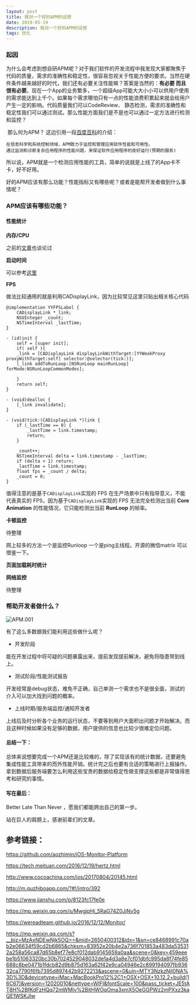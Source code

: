 ```yaml
---
layout: post  
title: 我对一个好的APM的设想
date: 2019-05-19 
description: 我对一个好的APM的设想
tags: 优化
---
```


### 起因

​	为什么会考虑到想自研APM呢？对于我们软件的开发流程中我发现大家都聚焦于代码的质量，需求的准确性和稳定性，很容易忽视关于性能方便的要求。当然在硬件条件越来越好的时代，我们还有必要关注性能嘛？答案是当然的：**有必要 而且很有必要**。现在一个App的业务繁多，一个超级App可能大大小小可以供用户使用的需求能达到上千个。如果每个需求哪怕只有一点的性能浪费积累起来就会给用户产生一定的影响。代码质量我们可以CodeReview、 静态检测，需求的准确性和稳定性我们可以通过测试。那么性能方面我们是不是也可以通过一定方法进行检测和监控？

​	那么何为APM？ 这边引用一段[百度百科](https://baike.baidu.com/item/APM/2132727)的介绍：

```
在信息科学和系统控制领域，APM致力于监控和管理应用软件性能和可用性。
通过监测和诊断复杂应用程序的性能问题，来保证软件应用程序的良好运行(预期的服务)
```

所以说，APM就是一个检测应用性能的工具，简单的说就是上线了的App卡不卡，好不好用。



​	好的APM应该有那么功能？性能指标又有哪些呢？或者是能帮开发者做到什么事情呢？

### APM应该有哪些功能？

#### 性能统计

**内存/CPU**

之前的[文章](https://kekeyezi.github.io/2019/01/iOS-App-optimization-series-3-memory/)也谈论过

**启动时间**

可以参考[这里](https://kekeyezi.github.io/2018/08/iOS-App-optimization-series-2-startup/)

**FPS**

做法比较通用的就是利用CADisplayLink，因为比较常见这里只贴出相关核心代码

```
@implementation YYFPSLabel {
    CADisplayLink *_link;
    NSUInteger _count;
    NSTimeInterval _lastTime;    
}

- (id)init {
    self = [super init];
    if( self ){        
    _link = [CADisplayLink displayLinkWithTarget:[YYWeakProxy proxyWithTarget:self] selector:@selector(tick:)];
    [_link addToRunLoop:[NSRunLoop mainRunLoop] forMode:NSRunLoopCommonModes];
        
    }
    return self;
}

- (void)dealloc {
    [_link invalidate];
}

- (void)tick:(CADisplayLink *)link {
    if (_lastTime == 0) {
        _lastTime = link.timestamp;
        return;
    }
    
    _count++;
    NSTimeInterval delta = link.timestamp - _lastTime;
    if (delta < 1) return;
    _lastTime = link.timestamp;
    float fps = _count / delta;
    _count = 0;    
}
```

值得注意的是基于`CADisplayLink`实现的 FPS 在生产场景中只有指导意义，不能代表真实的 FPS，因为基于`CADisplayLink`实现的 FPS 无法完全检测出当前 **Core Animation** 的性能情况，它只能检测出当前 **RunLoop** 的帧率。

**卡顿监控**

待整理

网上较多的方法一个是监控Runloop 一个是ping主线程。开源的微信matrix 可以借鉴一下。

**页面加载耗时统计**



**网络监控**

待整理



### 帮助开发者做什么？

![APM.001](/Users/keke/Downloads/APM/APM.001.png)

有了这么多数据我们能利用这些做什么呢？

* 开发阶段

能在开发过程中将可疑的问题暴露出来，提前发现提前解决，避免将隐患带到线上。

* 测试阶段/性能测试报告

开发经常是debug状态，难免不正确，自己单测一个需求也不是很全面，测试的介入可以加大找到问题的概率。

* 上线时期/服务端监控/通知开发者

上线后及时分析各个业务的运行状态，不要等到用户大面积出问题才开始解决。而且这种时候如果没有足够的数据，用户提供的信息也比较少很难定位问题。



#### 总结一下：

总体来说想要完成一个APM还是比较难的，除了实现该有的统计数据，还要避免集成性能工具带来的而外性能开销。统计完之后也要有合适的策略进行上报操作。拿到数据后服务端要怎么利用这些宝贵的数据给稳定性做支撑这些都是非常值得思考和研究的事情。

#### 写在最后：

Better Late Than Never ，愿我们都能跨出自己的第一步。

站在巨人的肩膀上，感谢前辈们的文章。



## 参考链接：

<https://github.com/aozhimin/iOS-Monitor-Platform>

<https://tech.meituan.com/2016/12/19/hertz.html>

<http://www.cocoachina.com/ios/20170804/20145.html>

<http://m.quzhiboapp.com/?#!/intro/392>

<https://www.jianshu.com/p/8123fc17fe0e>

<https://mp.weixin.qq.com/s/MwgjpHj_5RaG74Z0JjNv5g>

<https://wereadteam.github.io/2016/12/12/Monitor/>

<https://mp.weixin.qq.com/s?__biz=MzAxNDEwNjk5OQ==&mid=2650400312&idx=1&sn=ce8468991c70ab2e06634f59cd2b6865&chksm=83952e20b4e2a736f701853a483da535312a258a56ca87d65b8ef77e8cf012dab9145659a0aa&scene=0&key=459eeebe1b51063320bc30b7024529048032de1a4d3a8e7cf01dbfc995da8f74fe85688c8be0471b1fdcb82d9b875d163a62f42e9ca04946e2c899194097fb93632ca7790f6fb7395d897442b9272213&ascene=0&uin=MTY3NzkzNjI0NA%3D%3D&devicetype=iMac+MacBookPro12%2C1+OSX+OSX+10.12.2+build(16C67)&version=12020010&nettype=WIFI&fontScale=100&pass_ticket=JE5tAT8H%2BfKdFzHQq72mWMIv%2BitHWOqOma3xmX5OeGGPWz2mPXxz3kaQE1WSKJlw>